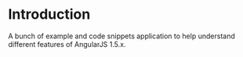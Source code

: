 # Introduction
A bunch of example and code snippets application to help understand different features of AngularJS 1.5.x.
